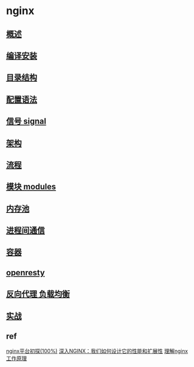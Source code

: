 # nginx

## [概述](nginx-overview.md)

## [编译安装](nginx-compile.md)

## [目录结构](nginx-file.md)

## [配置语法](nginx-config-grammer.md)

## [信号 signal](nginx-signal.md)

## [架构](nginx-arch.md)

## [流程](nginx-process.md)

## [模块 modules](nginx-modules.md)

## [内存池](nginx-pool.md)

## [进程间通信](nginx-process-communicate.md)

## [容器](nginx-container.md)

## [openresty](nginx-openresty.md)

## [反向代理 负载均衡](nginx-proxy.md)

## [实战](nginx-action.md)

## ref

[nginx平台初探(100%)](http://tengine.taobao.org/book/chapter_02.html#nginx)
[深入NGINX：我们如何设计它的性能和扩展性](https://www.cnblogs.com/chenjfblog/p/8715580.html)
[理解nginx工作原理](https://www.jianshu.com/p/6215e5d24553)
